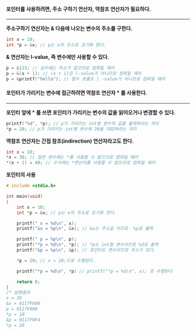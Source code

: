 #### 포인터를 사용하려면, 주소 구하기 연산자, 역참조 연산자가 필요하다. ####
____
**주소구하기 연산자는 & 다음에 나오는 변수의 주소를 구한다.**
```c
int x = 10;
int *p = &x; // p는 x의 주소로 초기화 한다.
```

 **& 연산자는 l-value, 즉 변수에만 사용할 수 있다.**
```c
p = &123; // 상수에는 주소가 없으므로 컴파일 에러
p = &(x + 1); // (x + 1)은 l-value가 아니므로 컴파일 에러
p = &printf("hello"); // 함수 호출도 l -value가 아니므로 컴파일 에러
```

#### 포인터가 가리키는 변수에 접근하려면 역참조 연산자 * 를 사용한다. ####
____
 **포인터 앞에 * 를 쓰면 포인터가 가리키는 변수의 값을 읽어오거나 변경할 수 있다.**
```c
printf("%d", *p); // p가 가리키는 int형 변수의 값을 출력하라는 의미
*p = 20; // p가 가리키는 int형 변수에 20을 대입하라는 의미
```

**역참조 연산자는 간접 참조(indirection) 연산자라고도 한다.**
```c
int x = 10;
*x = 30; // 일반 변수에는 *를 사용할 수 없으므로 컴파일 에러
*(x + 1) = 40; // 수식에는 *연산자를 사용할 수 없으므로 컴파일 에러
```

**포인터의 사용**
```c
# include <stdio.h>

int main(void)
{
	int x = 10;
	int *p = &x; // p는 x의 주소로 초기화 한다.

	printf(" x = %d\n", x);
	printf("&x = %p\n", &x); // &x는 주소값 이므로  %p로 출력

	printf(" p = %p\n", p);
	printf("*p = %d\n", *p); // *p는 int형 변수이므로 %d로 출력
	printf("&p = %p\n", &p); // 포인터도 변수이므로 주소가 있다.

	*p = 20; // x = 20;으로 수행된다.

	printf("*p = %d\n", *p) // printf("*p = %d\n", x); 로 수행된다

	return 0;
}
/* 실행결과
x = 10
&x = 0117FA00
p = 0117FA00
*p = 10
&p = 0117F9F4
*p = 20
```